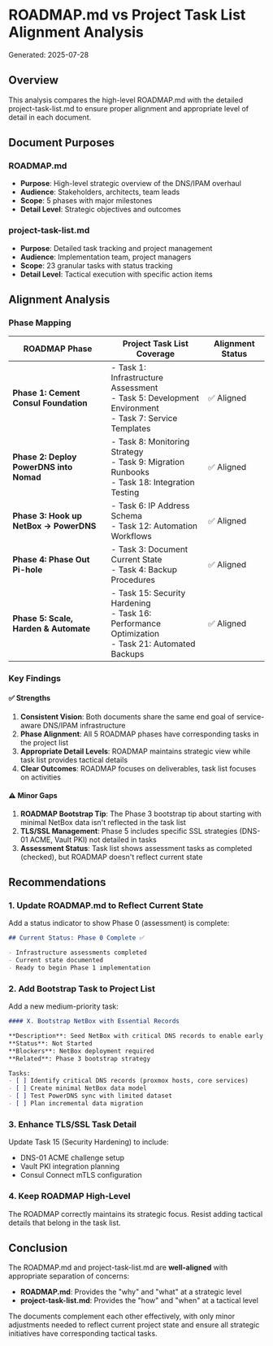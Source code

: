 # ROADMAP.md vs Project Task List Alignment Analysis

Generated: 2025-07-28

## Overview

This analysis compares the high-level ROADMAP.md with the detailed project-task-list.md to ensure proper alignment and appropriate level of detail in each document.

## Document Purposes

### ROADMAP.md
- **Purpose**: High-level strategic overview of the DNS/IPAM overhaul
- **Audience**: Stakeholders, architects, team leads
- **Scope**: 5 phases with major milestones
- **Detail Level**: Strategic objectives and outcomes

### project-task-list.md
- **Purpose**: Detailed task tracking and project management
- **Audience**: Implementation team, project managers
- **Scope**: 23 granular tasks with status tracking
- **Detail Level**: Tactical execution with specific action items

## Alignment Analysis

### Phase Mapping

| ROADMAP Phase | Project Task List Coverage | Alignment Status |
|--------------|---------------------------|------------------|
| **Phase 1: Cement Consul Foundation** | - Task 1: Infrastructure Assessment<br>- Task 5: Development Environment<br>- Task 7: Service Templates | ✅ Aligned |
| **Phase 2: Deploy PowerDNS into Nomad** | - Task 8: Monitoring Strategy<br>- Task 9: Migration Runbooks<br>- Task 18: Integration Testing | ✅ Aligned |
| **Phase 3: Hook up NetBox → PowerDNS** | - Task 6: IP Address Schema<br>- Task 12: Automation Workflows | ✅ Aligned |
| **Phase 4: Phase Out Pi-hole** | - Task 3: Document Current State<br>- Task 4: Backup Procedures | ✅ Aligned |
| **Phase 5: Scale, Harden & Automate** | - Task 15: Security Hardening<br>- Task 16: Performance Optimization<br>- Task 21: Automated Backups | ✅ Aligned |

### Key Findings

#### ✅ Strengths

1. **Consistent Vision**: Both documents share the same end goal of service-aware DNS/IPAM infrastructure
2. **Phase Alignment**: All 5 ROADMAP phases have corresponding tasks in the project list
3. **Appropriate Detail Levels**: ROADMAP maintains strategic view while task list provides tactical details
4. **Clear Outcomes**: ROADMAP focuses on deliverables, task list focuses on activities

#### ⚠️ Minor Gaps

1. **ROADMAP Bootstrap Tip**: The Phase 3 bootstrap tip about starting with minimal NetBox data isn't reflected in the task list
2. **TLS/SSL Management**: Phase 5 includes specific SSL strategies (DNS-01 ACME, Vault PKI) not detailed in tasks
3. **Assessment Status**: Task list shows assessment tasks as completed (checked), but ROADMAP doesn't reflect current state

## Recommendations

### 1. Update ROADMAP.md to Reflect Current State

Add a status indicator to show Phase 0 (assessment) is complete:

```markdown
## Current Status: Phase 0 Complete ✅

- Infrastructure assessments completed
- Current state documented
- Ready to begin Phase 1 implementation
```

### 2. Add Bootstrap Task to Project List

Add a new medium-priority task:

```markdown
#### X. Bootstrap NetBox with Essential Records

**Description**: Seed NetBox with critical DNS records to enable early PowerDNS sync
**Status**: Not Started
**Blockers**: NetBox deployment required
**Related**: Phase 3 bootstrap strategy

Tasks:
- [ ] Identify critical DNS records (proxmox hosts, core services)
- [ ] Create minimal NetBox data model
- [ ] Test PowerDNS sync with limited dataset
- [ ] Plan incremental data migration
```

### 3. Enhance TLS/SSL Task Detail

Update Task 15 (Security Hardening) to include:
- DNS-01 ACME challenge setup
- Vault PKI integration planning
- Consul Connect mTLS configuration

### 4. Keep ROADMAP High-Level

The ROADMAP correctly maintains its strategic focus. Resist adding tactical details that belong in the task list.

## Conclusion

The ROADMAP.md and project-task-list.md are **well-aligned** with appropriate separation of concerns:

- **ROADMAP.md**: Provides the "why" and "what" at a strategic level
- **project-task-list.md**: Provides the "how" and "when" at a tactical level

The documents complement each other effectively, with only minor adjustments needed to reflect current project state and ensure all strategic initiatives have corresponding tactical tasks.